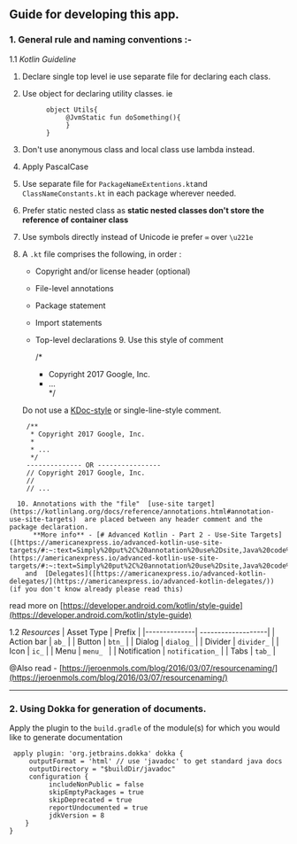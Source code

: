 

## Guide for developing this app.

### 1.  General rule and naming conventions :-
1.1 *Kotlin Guideline*

  1. Declare single top level ie use separate file for declaring each class.
  2. Use object for declaring utility classes. ie

	           object Utils{    
	                @JvmStatic fun doSomething(){  
	                }    
	           }  
   3. Don't use anonymous class and local class use lambda instead.
   4. Apply PascalCase
   5. Use separate file for `PackageNameExtentions.kt`and `ClassNameConstants.kt` in each package wherever needed.
   6. Prefer static nested class as **static nested classes don't store the reference of container class**
   7. Use symbols directly instead of Unicode ie prefer `∞` over `\u221e`
   8.  A `.kt`  file comprises the following, in order :
		-   Copyright and/or license header (optional)
		-   File-level annotations
		-   Package statement
		-   Import statements
		-   Top-level declarations
	9. Use this style of comment

			/*  
			 * Copyright 2017 Google, Inc.  
			 * ...  
			 */  

		Do not use a  [KDoc-style](https://kotlinlang.org/docs/reference/kotlin-doc.html)  or single-line-style comment.

			/**  
			 * Copyright 2017 Google, Inc.  
			 *  
			 * ...  
			 */  
			-------------- OR ----------------
			// Copyright 2017 Google, Inc.  
			//  
			// ...
	  10. Annotations with the "file"  [use-site target](https://kotlinlang.org/docs/reference/annotations.html#annotation-use-site-targets)  are placed between any header comment and the package declaration.
		  **More info** - [# Advanced Kotlin - Part 2 - Use-Site Targets]([https://americanexpress.io/advanced-kotlin-use-site-targets/#:~:text=Simply%20put%2C%20annotation%20use%2Dsite,Java%20code%20generated%20by%20kapt%20.](https://americanexpress.io/advanced-kotlin-use-site-targets/#:~:text=Simply%20put%2C%20annotation%20use%2Dsite,Java%20code%20generated%20by%20kapt%20.))
		and  [Delegates]([https://americanexpress.io/advanced-kotlin-delegates/](https://americanexpress.io/advanced-kotlin-delegates/)) (if you don't know already please read this)


read more on [https://developer.android.com/kotlin/style-guide](https://developer.android.com/kotlin/style-guide)

1.2 *Resources*
| Asset Type   | Prefix             |
|--------------| -------------------|
| Action bar   | `ab_`              |
| Button       | `btn_`	            |
| Dialog       | `dialog_`          |
| Divider      | `divider_`         |
| Icon         | `ic_`	            |
| Menu         | `menu_	`           |
| Notification | `notification_`	|
| Tabs         | `tab_`             |

@Also read - [https://jeroenmols.com/blog/2016/03/07/resourcenaming/](https://jeroenmols.com/blog/2016/03/07/resourcenaming/)

---
### 2. Using Dokka for generation of documents.
Apply the plugin to the `build.gradle` of the module(s) for which you would like to generate documentation

	 apply plugin: 'org.jetbrains.dokka' dokka { 
		 outputFormat = 'html' // use 'javadoc' to get standard java docs
		 outputDirectory = "$buildDir/javadoc"
		 configuration {
			  includeNonPublic = false
			  skipEmptyPackages = true
			  skipDeprecated = true 
			  reportUndocumented = true 
			  jdkVersion = 8
		}
	}